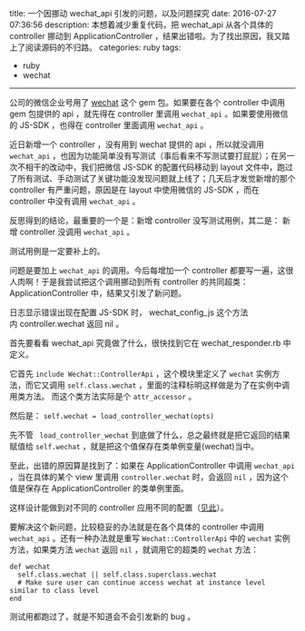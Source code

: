 title: 一个因挪动 wechat_api 引发的问题，以及问题探究
date: 2016-07-27 07:36:56
description: 本想着减少重复代码，把 wechat_api 从各个具体的 controller 挪动到 ApplicationController ，结果出错啦。为了找出原因，我又踏上了阅读源码的不归路。
categories: ruby
tags:
- ruby
- wechat
---

公司的微信企业号用了 [wechat](https://github.com/Eric-Guo/wechat) 这个 gem 包。如果要在各个 controller 中调用 gem 包提供的 api ，就先得在 controller 里调用 `wechat_api` 。如果要使用微信的 JS-SDK ，也得在 controller 里面调用 `wechat_api` 。

近日新增一个 controller ，没有用到 wechat 提供的 api ，所以就没调用 `wechat_api` ，也因为功能简单没有写测试（事后看来不写测试要打屁屁）；在另一次不相干的改动中，我们把微信 JS-SDK 的配置代码移动到 layout 文件中，跑过了所有测试、手动测试了关键功能没发现问题就上线了；几天后才发觉新增的那个 controller 有严重问题，原因是在 layout 中使用微信的 JS-SDK ，而在 controller 中没有调用 `wechat_api` 。

反思得到的结论，最重要的一个是：新增 controller 没写测试用例，其二是： 新增 controller 没调用 `wechat_api` 。

测试用例是一定要补上的。

问题是要加上 `wechat_api` 的调用。今后每增加一个 controller 都要写一遍，这很人肉啊！于是我尝试把这个调用挪动到所有 controller 的共同超类： ApplicationController 中，结果又引发了新问题。


日志显示错误出现在配置 JS-SDK 时， wechat_config_js 这个方法内 controller.wechat 返回 nil 。

首先要看看 wechat_api 究竟做了什么，很快找到它在 wechat_responder.rb 中定义。

它首先 `include Wechat::ControllerApi` ，这个模块里定义了 `wechat` 实例方法，而它又调用 `self.class.wechat` ，里面的注释标明这样做是为了在实例中调用类方法。 而这个类方法实际是个 `attr_accessor` 。


然后是： `self.wechat = load_controller_wechat(opts)`

先不管 ` load_controller_wechat` 到底做了什么，总之最终就是把它返回的结果赋值给 `self.wechat` ，就是把这个值保存在类单例变量(wechat)当中。

至此，出错的原因算是找到了：如果在 ApplicationController 中调用 `wechat_api` ，当在具体的某个 view 里调用 `controller.wechat` 时，会返回 `nil` ，因为这个值是保存在 ApplicationController 的类单例里面。

这样设计能做到对不同的 controller 应用不同的配置（[见此](https://github.com/Eric-Guo/wechat#configure-individual-responder-with-different-appid)）。



要解决这个新问题，比较稳妥的办法就是在各个具体的 controller 中调用 `wechat_api` 。还有一种办法就是重写 `Wechat::ControllerApi` 中的 `wechat` 实例方法，如果类方法 `wechat` 返回 `nil` ，就调用它的超类的 `wechat` 方法：

    def wechat
      self.class.wechat || self.class.superclass.wechat
      # Make sure user can continue access wechat at instance level similar to class level
    end

测试用都跑过了，就是不知道会不会引发新的 bug 。